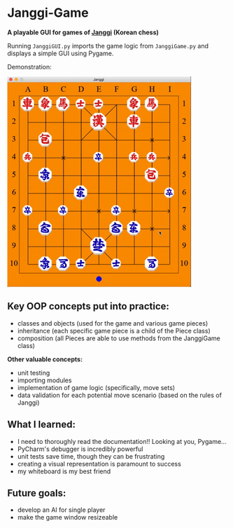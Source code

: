 # Janggi-Game

**A playable GUI for games of [Janggi](https://en.wikipedia.org/wiki/Janggi) (Korean chess)**

Running ``JanggiGUI.py`` imports the game logic from ``JanggiGame.py`` and displays a simple GUI using Pygame.

Demonstration:

![](demos/JanggiGameDemo.gif)

## Key OOP concepts put into practice:

* classes and objects (used for the game and various game pieces)
* inheritance (each specific game piece is a child of the Piece class)
* composition (all Pieces are able to use methods from the JanggiGame class)

**Other valuable concepts:**

* unit testing
* importing modules
* implementation of game logic (specifically, move sets)
* data validation for each potential move scenario (based on the rules of Janggi)

## What I learned:

* I need to thoroughly read the documentation!! Looking at you, Pygame...
* PyCharm's debugger is incredibly powerful
* unit tests save time, though they can be frustrating
* creating a visual representation is paramount to success
* my whiteboard is my best friend

## Future goals:

* develop an AI for single player
* make the game window resizeable
